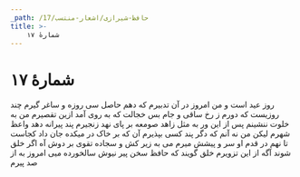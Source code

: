 ```yaml
---
_path: /حافظ-شیرازی/اشعار-منتسب/17
title: >-
    شمارهٔ ۱۷
---
```

# شمارهٔ ۱۷

روز عید است و من امروز در آن تدبیرم
که دهم حاصل سی روزه و ساغر گیرم 
چند روزیست که دورم ز رخ ساقی و جام
بس خجالت که به روی آمد ازین تقصیرم 
من به خلوت ننشینم پس از این ور به مثل
زاهد صومعه بر پای نهد زنجیرم 
پند پیرانه دهد واعظ شهرم لیکن
من نه آنم که دگر پند کسی بپذیرم 
آن که بر خاک در میکده جان داد کجاست
تا نهم در قدم او سر و پیشش میرم 
می به زیر کش و سجاده تقوی بر دوش
آه اگر خلق شوند آگه از این تزویرم 
خلق گویند که حافظ سخن پیر نیوش
سالخورده میی امروز به از صد پیرم
